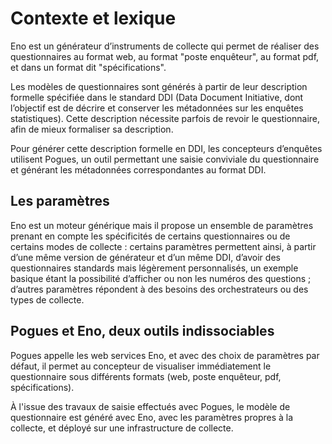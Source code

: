 # Contexte et lexique 

Eno est un générateur d’instruments de collecte qui permet de réaliser des questionnaires au format web, au format "poste enquêteur", au format pdf, et dans un format dit "spécifications".

Les modèles de questionnaires sont générés à partir de leur description formelle spécifiée dans le standard DDI (Data Document Initiative, dont l’objectif est de décrire et conserver les métadonnées sur les enquêtes statistiques). Cette description nécessite parfois de revoir le questionnaire, afin de mieux formaliser sa description. 

Pour générer cette description formelle en DDI, les concepteurs d’enquêtes utilisent Pogues, un outil permettant une saisie conviviale du questionnaire et générant les métadonnées correspondantes au format DDI. 

## Les paramètres  

Eno est un moteur générique mais il propose un ensemble de paramètres prenant en compte les spécificités de certains questionnaires ou de certains modes de collecte : certains paramètres permettent ainsi, à partir d’une même version de générateur et d’un même DDI, d’avoir des questionnaires standards mais légèrement personnalisés, un exemple basique étant la possibilité d’afficher ou non les numéros des questions ; d’autres paramètres répondent à des besoins des orchestrateurs ou des types de collecte.

## Pogues et Eno, deux outils indissociables 

Pogues appelle les web services Eno, et avec des choix de paramètres par défaut, il permet au concepteur de visualiser immédiatement le questionnaire sous différents formats (web, poste enquêteur, pdf, spécifications).

À l'issue des travaux de saisie effectués avec Pogues, le modèle de questionnaire est généré avec Eno, avec les paramètres propres à la collecte, et déployé sur une infrastructure de collecte.